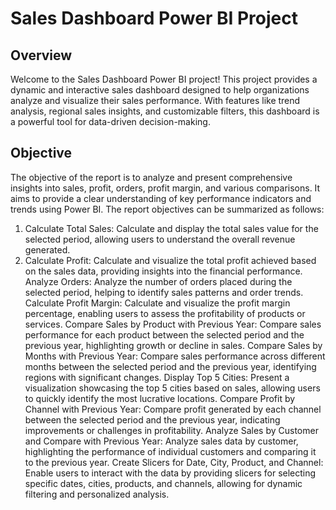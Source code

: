 
# Sales Dashboard Power BI Project

## Overview
Welcome to the Sales Dashboard Power BI project! This project provides a dynamic and interactive sales dashboard designed to help organizations analyze and visualize their sales performance. With features like trend analysis, regional sales insights, and customizable filters, this dashboard is a powerful tool for data-driven decision-making.
## Objective
The objective of the report is to analyze and present comprehensive insights into sales, profit, orders, profit margin, and various comparisons. It aims to provide a clear understanding of key performance indicators and trends using Power BI. The report objectives can be summarized as follows:

1) Calculate Total Sales: Calculate and display the total sales value for the selected period, allowing users to understand the overall revenue generated.
2) Calculate Profit: Calculate and visualize the total profit achieved based on the sales data, providing insights into the financial performance.
Analyze Orders: Analyze the number of orders placed during the selected period, helping to identify sales patterns and order trends.
Calculate Profit Margin: Calculate and visualize the profit margin percentage, enabling users to assess the profitability of products or services.
Compare Sales by Product with Previous Year: Compare sales performance for each product between the selected period and the previous year, highlighting growth or decline in sales.
Compare Sales by Months with Previous Year: Compare sales performance across different months between the selected period and the previous year, identifying regions with significant changes.
Display Top 5 Cities: Present a visualization showcasing the top 5 cities based on sales, allowing users to quickly identify the most lucrative locations.
Compare Profit by Channel with Previous Year: Compare profit generated by each channel between the selected period and the previous year, indicating improvements or challenges in profitability.
Analyze Sales by Customer and Compare with Previous Year: Analyze sales data by customer, highlighting the performance of individual customers and comparing it to the previous year.
Create Slicers for Date, City, Product, and Channel: Enable users to interact with the data by providing slicers for selecting specific dates, cities, products, and channels, allowing for dynamic filtering and personalized analysis.
